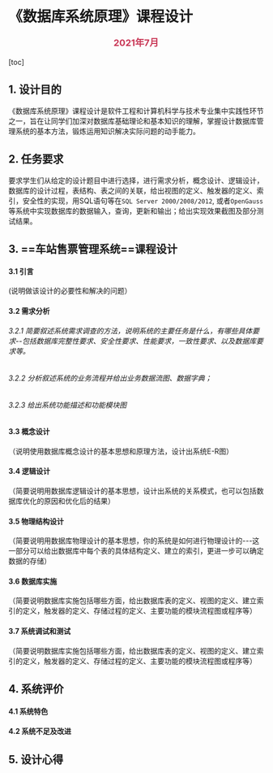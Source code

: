 # 《数据库系统原理》课程设计

<p align=center style="font-weight:bold; font-size:18px; color:#c93756">2021年7月</p>

[toc]

## 1. 设计目的

​      《数据库系统原理》课程设计是软件工程和计算机科学与技术专业集中实践性环节之一，旨在让同学们加深对数据库基础理论和基本知识的理解，掌握设计数据库管理系统的基本方法，锻炼运用知识解决实际问题的动手能力。

## 2. 任务要求

​      要求学生们从给定的设计题目中进行选择，进行需求分析，概念设计、逻辑设计，数据库的设计过程，表结构、表之间的关联，给出视图的定义、触发器的定义、索引，安全性的实现，用SQL语句等在`SQL Server 2000/2008/2012`, 或者`OpenGauss`等系统中实现数据库的数据输入，查询，更新和输出；给出实现效果截图及部分测试结果。 

## 3. ==车站售票管理系统==课程设计

#### 3.1 引言

  (说明做该设计的必要性和解决的问题）

#### 3.2 需求分析

###### 3.2.1 简要叙述系统需求调查的方法，说明系统的主要任务是什么，有哪些具体要求--包括数据库完整性要求、安全性要求、性能要求，一致性要求、以及数据库要求等。

###### 3.2.2 分析叙述系统的业务流程并给出业务数据流图、数据字典；

###### 3.2.3 给出系统功能描述和功能模块图

#### 3.3 概念设计

  （说明使用数据库概念设计的基本思想和原理方法，设计出系统E-R图）

#### 3.4 逻辑设计

  （简要说明用数据库逻辑设计的基本思想，设计出系统的关系模式，也可以包括数据库优化的原因和优化后的结果）

#### 3.5 物理结构设计

  （简要说明用数据库物理设计的基本思想，你的系统是如何进行物理设计的---这一部分可以给出数据库中每个表的具体结构定义、建立的索引，更进一步可以确定数据的存储）

#### 3.6 数据库实施

  （简要说明数据库实施包括哪些方面，给出数据库表的定义、视图的定义、建立索引的定义，触发器的定义、存储过程的定义、主要功能的模块流程图或程序等）

#### 3.7 系统调试和测试

  （简要说明数据库实施包括哪些方面，给出数据库表的定义、视图的定义、建立索引的定义，触发器的定义、存储过程的定义、主要功能的模块流程图或程序等）

## 4. 系统评价

#### 4.1 系统特色

#### 4.2 系统不足及改进

## 5. 设计心得
